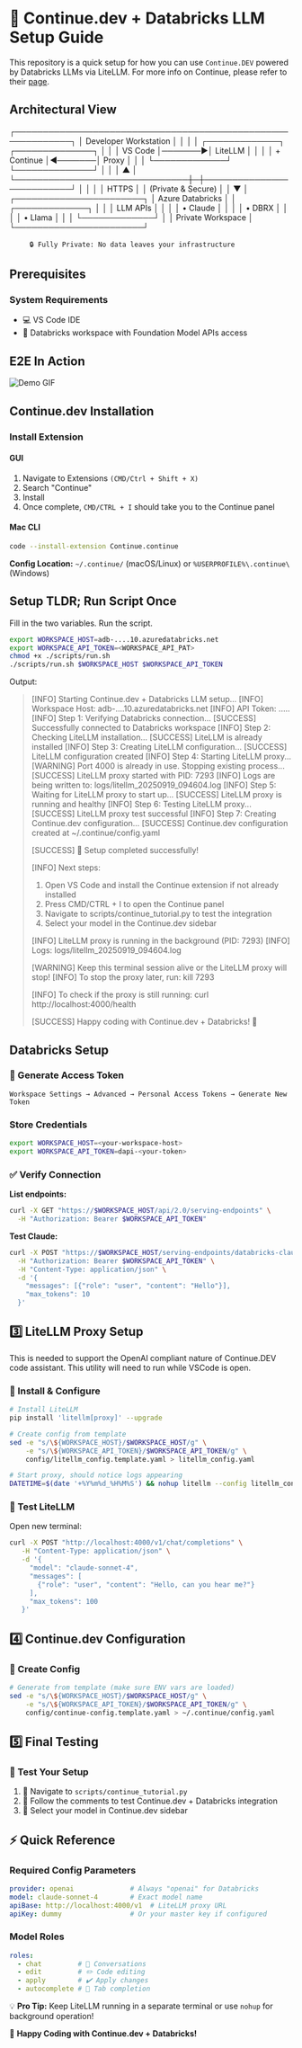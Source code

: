 # 🚀 Continue.dev + Databricks LLM Setup Guide

This repository is a quick setup for how you can use `Continue.DEV` powered by Databricks LLMs via LiteLLM. For more info on Continue, please refer to their [page](https://github.com/continuedev/continue).

## Architectural View

┌────────────────────────────────────────────────────────────┐
│                   Developer Workstation                    │
│                                                            │
│  ┌─────────────┐        ┌──────────────┐                   │
│  │   VS Code   │───────►│   LiteLLM    │                   │
│  │ + Continue  │◄───────│    Proxy     │                   │
│  └─────────────┘        └──────────────┘                   │
│                               │ ▲                          │
└───────────────────────────────┼─┼──────────────────────────┘
                               │ │
                               │ │ HTTPS
                               │ │ (Private & Secure)
                               │ │
                               ▼ │
                   ┌───────────────────────┐
                   │   Azure Databricks    │
                   │   ┌─────────────┐     │
                   │   │  LLM APIs   │     │
                   │   │  • Claude   │     │
                   │   │  • DBRX     │     │
                   │   │  • Llama    │     │
                   │   └─────────────┘     │
                   │  Private Workspace    │
                   └───────────────────────┘

         🔒 Fully Private: No data leaves your infrastructure

## Prerequisites

### System Requirements
- 💻 VS Code IDE
- 🔧 Databricks workspace with Foundation Model APIs access

## E2E In Action

![Demo GIF](./img/CodeAssistDABContinuous.gif)

## Continue.dev Installation

### Install Extension

#### GUI

1. Navigate to Extensions `(CMD/Ctrl + Shift + X)`
2. Search "Continue" 
3. Install
4. Once complete, `CMD/CTRL + I` should take you to the Continue panel

#### Mac CLI
```bash
code --install-extension Continue.continue
```

**Config Location:** `~/.continue/` (macOS/Linux) or `%USERPROFILE%\.continue\` (Windows)

## Setup TLDR; Run Script Once

Fill in the two variables. Run the script.

```bash
export WORKSPACE_HOST=adb-....10.azuredatabricks.net
export WORKSPACE_API_TOKEN=<WORKSPACE_API_PAT>
chmod +x ./scripts/run.sh
./scripts/run.sh $WORKSPACE_HOST $WORKSPACE_API_TOKEN
```

Output:

> [INFO] Starting Continue.dev + Databricks LLM setup...
> [INFO] Workspace Host: adb-....10.azuredatabricks.net
> [INFO] API Token: .....
> [INFO] Step 1: Verifying Databricks connection...
> [SUCCESS] Successfully connected to Databricks workspace
> [INFO] Step 2: Checking LiteLLM installation...
> [SUCCESS] LiteLLM is already installed
> [INFO] Step 3: Creating LiteLLM configuration...
> [SUCCESS] LiteLLM configuration created
> [INFO] Step 4: Starting LiteLLM proxy...
> [WARNING] Port 4000 is already in use. Stopping existing process...
> [SUCCESS] LiteLLM proxy started with PID: 7293
> [INFO] Logs are being written to: logs/litellm_20250919_094604.log
> [INFO] Step 5: Waiting for LiteLLM proxy to start up...
> [SUCCESS] LiteLLM proxy is running and healthy
> [INFO] Step 6: Testing LiteLLM proxy...
> [SUCCESS] LiteLLM proxy test successful
> [INFO] Step 7: Creating Continue.dev configuration...
> [SUCCESS] Continue.dev configuration created at ~/.continue/config.yaml
>
> [SUCCESS] 🎉 Setup completed successfully!
>
> [INFO] Next steps:
>   1. Open VS Code and install the Continue extension if not already installed
>   2. Press CMD/CTRL + I to open the Continue panel
>   3. Navigate to scripts/continue_tutorial.py to test the integration
>   4. Select your model in the Continue.dev sidebar
>
> [INFO] LiteLLM proxy is running in the background (PID: 7293)
> [INFO] Logs: logs/litellm_20250919_094604.log
>
> [WARNING] Keep this terminal session alive or the LiteLLM proxy will stop!
> [INFO] To stop the proxy later, run: kill 7293
>
> [INFO] To check if the proxy is still running:
>   curl http://localhost:4000/health
>
> [SUCCESS] Happy coding with Continue.dev + Databricks! 🚀

## Databricks Setup

### 🔑 Generate Access Token

```
Workspace Settings → Advanced → Personal Access Tokens → Generate New Token
```

### Store Credentials

```bash
export WORKSPACE_HOST=<your-workspace-host>
export WORKSPACE_API_TOKEN=dapi-<your-token>
```

### ✅ Verify Connection

**List endpoints:**
```bash
curl -X GET "https://$WORKSPACE_HOST/api/2.0/serving-endpoints" \
  -H "Authorization: Bearer $WORKSPACE_API_TOKEN"
```

**Test Claude:**
```bash
curl -X POST "https://$WORKSPACE_HOST/serving-endpoints/databricks-claude-sonnet-4/invocations" \
  -H "Authorization: Bearer $WORKSPACE_API_TOKEN" \
  -H "Content-Type: application/json" \
  -d '{
    "messages": [{"role": "user", "content": "Hello"}],
    "max_tokens": 10
  }'
```

## 3️⃣ LiteLLM Proxy Setup

This is needed to support the OpenAI compliant nature of Continue.DEV code assistant. This utility will need to run while VSCode is open.

### 🔧 Install & Configure
```bash
# Install LiteLLM
pip install 'litellm[proxy]' --upgrade

# Create config from template
sed -e "s/\${WORKSPACE_HOST}/$WORKSPACE_HOST/g" \
    -e "s/\${WORKSPACE_API_TOKEN}/$WORKSPACE_API_TOKEN/g" \
    config/litellm_config.template.yaml > litellm_config.yaml

# Start proxy, should notice logs appearing
DATETIME=$(date '+%Y%m%d_%H%M%S') && nohup litellm --config litellm_config.yaml --port 4000 > logs/litellm_${DATETIME}.log 2>&1 &
```

### 🧪 Test LiteLLM
Open new terminal:
```bash
curl -X POST "http://localhost:4000/v1/chat/completions" \
   -H "Content-Type: application/json" \
   -d '{
     "model": "claude-sonnet-4",
     "messages": [
       {"role": "user", "content": "Hello, can you hear me?"}
     ],
     "max_tokens": 100
   }'
```

## 4️⃣ Continue.dev Configuration

### 📝 Create Config
```bash
# Generate from template (make sure ENV vars are loaded)
sed -e "s/\${WORKSPACE_HOST}/$WORKSPACE_HOST/g" \
    -e "s/\${WORKSPACE_API_TOKEN}/$WORKSPACE_API_TOKEN/g" \
    config/continue-config.template.yaml > ~/.continue/config.yaml
```

## 5️⃣ Final Testing

### 🎯 Test Your Setup
1. 📂 Navigate to `scripts/continue_tutorial.py`
2. 💬 Follow the comments to test Continue.dev + Databricks integration
3. 🎉 Select your model in Continue.dev sidebar

## ⚡ Quick Reference

### Required Config Parameters
```yaml
provider: openai              # Always "openai" for Databricks
model: claude-sonnet-4        # Exact model name
apiBase: http://localhost:4000/v1  # LiteLLM proxy URL
apiKey: dummy                 # Or your master key if configured
```

### Model Roles
```yaml
roles:
  - chat         # 💬 Conversations
  - edit         # ✏️ Code editing
  - apply        # ✔️ Apply changes
  - autocomplete # 🔮 Tab completion
```

💡 **Pro Tip:** Keep LiteLLM running in a separate terminal or use `nohup` for background operation!

🎉 **Happy Coding with Continue.dev + Databricks!**

